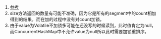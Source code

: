 1. [参考](https://blog.csdn.net/justloveyou_/article/details/72783008)   
1. size方法返回的数量有可能不准确，因为它是所有的segment中的count相加得到的结果，而在加的过程中没有对count加锁。   
1. 由于value为Volatile不加锁多可能在还没写的时候读到，此时值肯定为null，而ConcurrentHashMap中不允许value为null所以此时需要加锁重排序。      
